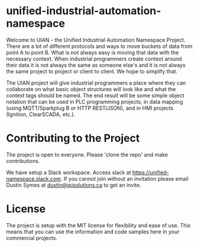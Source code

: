 # unified-industrial-automation-namespace
Welcome to UIAN - the Unified Industrial Automation Namespace Project. There are a lot of different protocols and ways to move buckets of data from point A to point B. What is not always easy is moving that data with the necessary context. When industrial programmers create context around their data it is not always the same as someone else's and it is not always the same project to project or client to client. We hope to simplify that. 

The UIAN project will give industrial programmers a place where they can collaborate on what basic object structures will look like and what the context tags should be named. The end result will be some simple object notation that can be used in PLC programming projects, in data mapping (using MQTT/Sparkplug B or HTTP REST/JSON), and in HMI projects (Ignition, ClearSCADA, etc.). 

# Contributing to the Project
The project is open to everyone. Please 'clone the repo' and make contributions. 

We have setup a Slack workspace. Access slack at https://unified-namespace.slack.com. If you cannot join without an invitation please email Dustin Symes at dustin@jpisolutions.ca to get an invite. 

# License
The project is setup with the MIT license for flexibility and ease of use. This means that you can use the information and code samples here in your commercial projects. 
